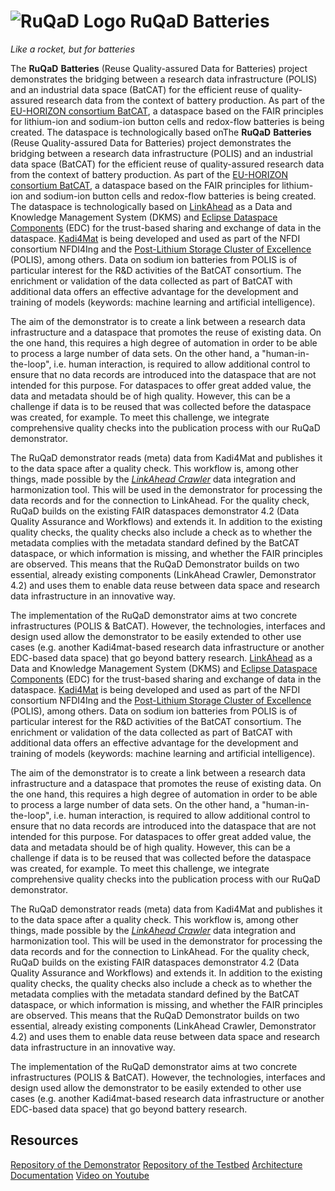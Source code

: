 # ![RuQaD Logo](./assets/ruqad_logo.webp) RuQaD Batteries

*Like a rocket, but for batteries*

The **RuQaD** **Batteries** (Reuse Quality-assured Data for Batteries)
project demonstrates the bridging between a research data infrastructure
(POLIS) and an industrial data space (BatCAT) for the efficient reuse of
quality-assured research data from the context of battery production. As
part of the [EU-HORIZON consortium
BatCAT](https://www.nmbu.no/en/research/projects/batcat), a dataspace
based on the FAIR principles for lithium-ion and sodium-ion button cells
and redox-flow batteries is being created. The dataspace is
technologically based onThe **RuQaD** **Batteries** (Reuse Quality-assured Data for Batteries)
project demonstrates the bridging between a research data infrastructure
(POLIS) and an industrial data space (BatCAT) for the efficient reuse of
quality-assured research data from the context of battery production. As
part of the [EU-HORIZON consortium
BatCAT](https://www.nmbu.no/en/research/projects/batcat), a dataspace
based on the FAIR principles for lithium-ion and sodium-ion button cells
and redox-flow batteries is being created. The dataspace is
technologically based on
[LinkAhead](https://docs.indiscale.com/caosdb-deploy/) as a Data and
Knowledge Management System (DKMS) and [Eclipse Dataspace
Components](https://projects.eclipse.org/projects/technology.edc) (EDC)
for the trust-based sharing and exchange of data in the dataspace.
[Kadi4Mat](https://kadi.iam.kit.edu/) is being developed and used as
part of the NFDI consortium NFDI4Ing and the [Post-Lithium Storage
Cluster of Excellence](https://www.postlithiumstorage.org/en/polis)
(POLIS), among others. Data on sodium ion batteries from POLIS is of
particular interest for the R&D activities of the BatCAT consortium. The
enrichment or validation of the data collected as part of BatCAT with
additional data offers an effective advantage for the development and
training of models (keywords: machine learning and artificial
intelligence).

The aim of the demonstrator is to create a link between a research data
infrastructure and a dataspace that promotes the reuse of existing data.
On the one hand, this requires a high degree of automation in order to
be able to process a large number of data sets. On the other hand, a
"human-in-the-loop", i.e. human interaction, is required to allow
additional control to ensure that no data records are introduced into
the dataspace that are not intended for this purpose. For dataspaces to
offer great added value, the data and metadata should be of high
quality. However, this can be a challenge if data is to be reused that
was collected before the dataspace was created, for example. To meet
this challenge, we integrate comprehensive quality checks into the
publication process with our RuQaD demonstrator.

The RuQaD demonstrator reads (meta) data from Kadi4Mat and publishes it
to the data space after a quality check. This workflow is, among other
things, made possible by the [*LinkAhead
Crawler*](https://www.mdpi.com/2306-5729/9/2/24#) data integration and
harmonization tool. This will be used in the demonstrator for processing
the data records and for the connection to LinkAhead. For the quality
check, RuQaD builds on the existing FAIR dataspaces demonstrator 4.2
(Data Quality Assurance and Workflows) and extends it. In addition to
the existing quality checks, the quality checks also include a check as
to whether the metadata complies with the metadata standard defined by
the BatCAT dataspace, or which information is missing, and whether the
FAIR principles are observed. This means that the RuQaD Demonstrator
builds on two essential, already existing components (LinkAhead Crawler,
Demonstrator 4.2) and uses them to enable data reuse between data space
and research data infrastructure in an innovative way.

The implementation of the RuQaD demonstrator aims at two concrete
infrastructures (POLIS & BatCAT). However, the technologies, interfaces
and design used allow the demonstrator to be easily extended to other
use cases (e.g. another Kadi4mat-based research data infrastructure or
another EDC-based data space) that go beyond battery research.
[LinkAhead](https://docs.indiscale.com/caosdb-deploy/) as a Data and
Knowledge Management System (DKMS) and [Eclipse Dataspace
Components](https://projects.eclipse.org/projects/technology.edc) (EDC)
for the trust-based sharing and exchange of data in the dataspace.
[Kadi4Mat](https://kadi.iam.kit.edu/) is being developed and used as
part of the NFDI consortium NFDI4Ing and the [Post-Lithium Storage
Cluster of Excellence](https://www.postlithiumstorage.org/en/polis)
(POLIS), among others. Data on sodium ion batteries from POLIS is of
particular interest for the R&D activities of the BatCAT consortium. The
enrichment or validation of the data collected as part of BatCAT with
additional data offers an effective advantage for the development and
training of models (keywords: machine learning and artificial
intelligence).

The aim of the demonstrator is to create a link between a research data
infrastructure and a dataspace that promotes the reuse of existing data.
On the one hand, this requires a high degree of automation in order to
be able to process a large number of data sets. On the other hand, a
"human-in-the-loop", i.e. human interaction, is required to allow
additional control to ensure that no data records are introduced into
the dataspace that are not intended for this purpose. For dataspaces to
offer great added value, the data and metadata should be of high
quality. However, this can be a challenge if data is to be reused that
was collected before the dataspace was created, for example. To meet
this challenge, we integrate comprehensive quality checks into the
publication process with our RuQaD demonstrator.

The RuQaD demonstrator reads (meta) data from Kadi4Mat and publishes it
to the data space after a quality check. This workflow is, among other
things, made possible by the [*LinkAhead
Crawler*](https://www.mdpi.com/2306-5729/9/2/24#) data integration and
harmonization tool. This will be used in the demonstrator for processing
the data records and for the connection to LinkAhead. For the quality
check, RuQaD builds on the existing FAIR dataspaces demonstrator 4.2
(Data Quality Assurance and Workflows) and extends it. In addition to
the existing quality checks, the quality checks also include a check as
to whether the metadata complies with the metadata standard defined by
the BatCAT dataspace, or which information is missing, and whether the
FAIR principles are observed. This means that the RuQaD Demonstrator
builds on two essential, already existing components (LinkAhead Crawler,
Demonstrator 4.2) and uses them to enable data reuse between data space
and research data infrastructure in an innovative way.

The implementation of the RuQaD demonstrator aims at two concrete
infrastructures (POLIS & BatCAT). However, the technologies, interfaces
and design used allow the demonstrator to be easily extended to other
use cases (e.g. another Kadi4mat-based research data infrastructure or
another EDC-based data space) that go beyond battery research.

## Resources

[Repository of the Demonstrator](https://github.com/FAIR-DS4NFDI/ruqad-demonstrator)
[Repository of the Testbed](https://github.com/FAIR-DS4NFDI/ruqad-testbed)
[Architecture Documentation](https://docs.indiscale.com//fair-data-spaces/ruqad-docs/main/)
[Video on Youtube](https://youtu.be/6uqJbvRPIi4?feature=shared)
